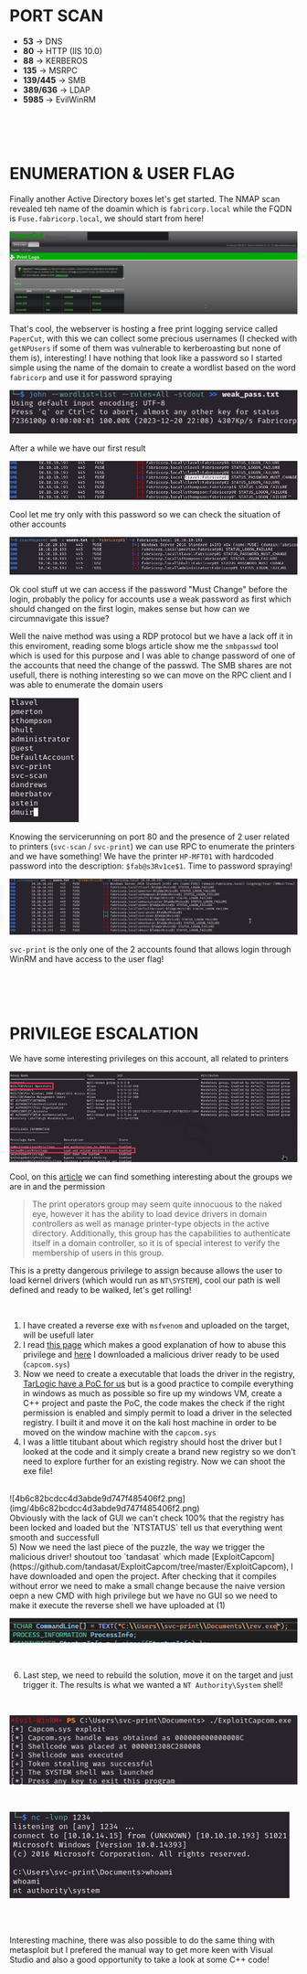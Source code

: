 # PORT SCAN
* **53** &#8594; DNS
* **80** &#8594; HTTP (IIS 10.0)
* **88** &#8594; KERBEROS
* **135** &#8594; MSRPC
* **139/445** &#8594; SMB
* **389/636** &#8594; LDAP
* **5985** &#8594; EvilWinRM

<br><br><br>

# ENUMERATION & USER FLAG
Finally another Active Directory boxes let's get started. The NMAP scan revealed teh name of the doamin which is `fabricorp.local` while the FQDN is `Fuse.fabricorp.local`, we should start from here!

![7109593da4e767b9706bf5c166383612.png](img/7109593da4e767b9706bf5c166383612.png)

That's cool, the webserver is hosting a free print logging service called `PaperCut`, with this we can collect some precious usernames (I checked with 	`getNPUsers` if some of them was vulnerable to kerberoasting but none of them is), interesting!
I have nothing that look like a password so I started simple using the name of the domain to create a wordlist based on the word `fabricorp` and use it for password spraying

![22fc11cada6a6ae3572b161e267566b8.png](img/22fc11cada6a6ae3572b161e267566b8.png)

After a while we have our first result

![3fa4fc031f655ea485f23188ec69ca9b.png](img/3fa4fc031f655ea485f23188ec69ca9b.png)

Cool let me try only with this password so we can check the situation of other accounts

![22b9cde0265b876a1b8b3f77c21c069f.png](img/22b9cde0265b876a1b8b3f77c21c069f.png)

Ok cool stuff ut we can access if the password "Must Change" before the login, probably the policy for accounts use a weak password as first which should changed on the first login, makes sense but how can we circumnavigate this issue?

Well the naive method was using a RDP protocol but we have a lack off it in this enviroment, reading some blogs article show me the `smbpasswd` tool which is used for this purpose and I was able to change password of one of the accounts that need the change of the passwd.
The SMB shares are not usefull, there is nothing interesting so we can move on the RPC client and I was able to enumerate the domain users 

![2abfabf416ebc5c41ad2e8f1a8be3bc9.png](img/2abfabf416ebc5c41ad2e8f1a8be3bc9.png)

Knowing the servicerunning on port 80 and the presence of 2 user related to printers (`svc-scan` / `svc-print`) we can use RPC to enumerate the printers and we have something!
We have the printer `HP-MFT01` with hardcoded password into the description: `$fab@s3Rv1ce$1`. Time to password spraying!

![2f7101b6d60b38f523a5b9530efb9c3f.png](img/2f7101b6d60b38f523a5b9530efb9c3f.png)

`svc-print` is the only one of the 2 accounts found that allows login through WinRM and have access to the user flag!

<br><br><br>

# PRIVILEGE ESCALATION

We have some interesting privileges on this account, all related to printers

![47d377a92fa5b218cfb0a47251da5f52.png](img/47d377a92fa5b218cfb0a47251da5f52.png)

Cool, on this [article](https://www.tarlogic.com/blog/seloaddriverprivilege-privilege-escalation/#0x02_%E2%80%93_SeLoadDriverPrivilege_and_Access_Tokens) we can find something interesting about the groups we are in and the permission

> The print operators group may seem quite innocuous to the naked eye, however it has the ability to load device drivers in domain controllers as well as manage printer-type objects in the active directory. Additionally, this group has the capabilities to authenticate itself in a domain controller, so it is of special interest to verify the membership of users in this group.

This is a pretty dangerous privilege to assign because allows the user to load kernel drivers (which would run as `NT\SYSTEM`), cool our path is well defined and ready to be walked, let's get rolling!

<br>

1) I have created a reverse exe with `msfvenom` and uploaded on the target, will be usefull later
2) I read [this page](https://www.tarlogic.com/blog/seloaddriverprivilege-privilege-escalation/) which makes a good explanation of how to abuse this privilege and [here](https://github.com/FuzzySecurity/Capcom-Rootkit/blob/master/Driver/Capcom.sys) I downloaded a malicious driver ready to be used (`capcom.sys`)
3) Now we need to create a executable that loads the driver in the registry, [TarLogic have a PoC for us](https://raw.githubusercontent.com/TarlogicSecurity/EoPLoadDriver/master/eoploaddriver.cpp) but is a good practice to compile everything in windows as much as possible so fire up my windows VM, create a C++ project and paste the PoC, the code makes the check if the right permission is enabled and simply permit to load a driver in the selected registry. I built it and move it on the kali host machine in order to be moved on the window machine with the `capcom.sys`
4) I was a little titubant about which registry should host the driver but I looked at the code and it simply create a brand new registry so we don't need to explore further for an existing registry. Now we can shoot the exe file!
<br>
![4b6c82bcdcc4d3abde9d747f485406f2.png](img/4b6c82bcdcc4d3abde9d747f485406f2.png)
<br>
Obviously with the lack of GUI we can't check 100% that the registry has been locked and loaded but the `NTSTATUS` tell us that everything went smooth and successfull
<br>
5) Now we need the last piece of the puzzle, the way we trigger the malicious driver! shoutout too `tandasat` which made [ExploitCapcom](https://github.com/tandasat/ExploitCapcom/tree/master/ExploitCapcom), I have downloaded and open the project. After checking that it compiles without error we need to make a small change because the naive version oepn a new CMD with high privilege but we have no GUI so we need to make it execute the reverse shell we have uploaded at (1)
<br>

![5bdf4e6edb7b272dc640f58c5f2a09b1.png](img/5bdf4e6edb7b272dc640f58c5f2a09b1.png)

<br>

6) Last step, we need to rebuild the solution, move it on the target and just trigger it. The results is what we wanted a `NT Authority\System` shell!
<br>

![b578045c37a3c2f6e038f1fba3aa99d2.png](img/b578045c37a3c2f6e038f1fba3aa99d2.png)

<br>

![22aff4fbcebca158411690dbc4c0c276.png](img/22aff4fbcebca158411690dbc4c0c276.png)

<br><br>

Interesting machine, there was also possible to do the same thing with metasploit but I prefered the manual way to get more keen with Visual Studio and also a good opportunity to take a look at some C++ code!
